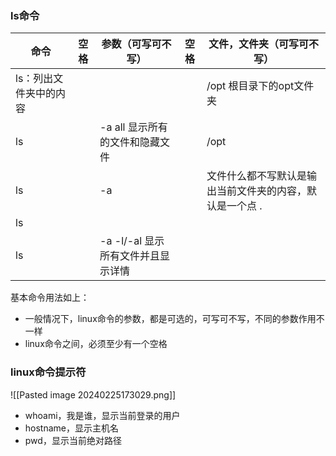 ### ls命令

| 命令           | 空格  | 参数（可写可不写）              | 空格  | 文件，文件夹（可写可不写）                 |
| ------------ | --- | ---------------------- | --- | ----------------------------- |
| ls：列出文件夹中的内容 |     |                        |     | /opt 根目录下的opt文件夹              |
| ls           |     | -a all 显示所有的文件和隐藏文件    |     | /opt                          |
| ls           |     | -a                     |     | 文件什么都不写默认是输出当前文件夹的内容，默认是一个点 . |
| ls           |     |                        |     |                               |
| ls           |     | -a -l/-al 显示所有文件并且显示详情 |     |                               |

基本命令用法如上：
- 一般情况下，linux命令的参数，都是可选的，可写可不写，不同的参数作用不一样
- linux命令之间，必须至少有一个空格

### linux命令提示符

![[Pasted image 20240225173029.png]]

- whoami，我是谁，显示当前登录的用户
- hostname，显示主机名
- pwd，显示当前绝对路径

